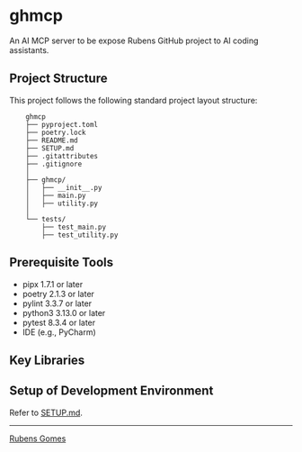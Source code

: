 # ghmcp

An AI MCP server to be expose Rubens GitHub project to AI coding assistants.

## Project Structure

This project follows the following standard project layout structure:

```text
    ghmcp
    ├── pyproject.toml
    ├── poetry.lock 
    ├── README.md
    ├── SETUP.md
    ├── .gitattributes
    ├── .gitignore
    │
    ├── ghmcp/
    │   ├── __init__.py
    │   ├── main.py
    │   ├── utility.py
    │
    └── tests/
        ├── test_main.py
        ├── test_utility.py
```

## Prerequisite Tools

- pipx 1.7.1 or later
- poetry 2.1.3 or later
- pylint 3.3.7 or later
- python3 3.13.0 or later
- pytest 8.3.4 or later
- IDE (e.g., PyCharm)

## Key Libraries

## Setup of Development Environment

Refer to [SETUP.md](./SETUP.md).

---
[Rubens Gomes](https://rubensgomes.com)
